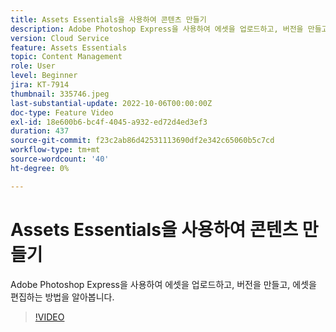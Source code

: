```yaml
---
title: Assets Essentials을 사용하여 콘텐츠 만들기
description: Adobe Photoshop Express을 사용하여 에셋을 업로드하고, 버전을 만들고, 에셋을 편집하는 방법을 알아봅니다.
version: Cloud Service
feature: Assets Essentials
topic: Content Management
role: User
level: Beginner
jira: KT-7914
thumbnail: 335746.jpeg
last-substantial-update: 2022-10-06T00:00:00Z
doc-type: Feature Video
exl-id: 18e600b6-bc4f-4045-a932-ed72d4ed3ef3
duration: 437
source-git-commit: f23c2ab86d42531113690df2e342c65060b5c7cd
workflow-type: tm+mt
source-wordcount: '40'
ht-degree: 0%

---
```


# Assets Essentials을 사용하여 콘텐츠 만들기

Adobe Photoshop Express을 사용하여 에셋을 업로드하고, 버전을 만들고, 에셋을 편집하는 방법을 알아봅니다.

>[!VIDEO](https://video.tv.adobe.com/v/335746?quality=12&learn=on)
